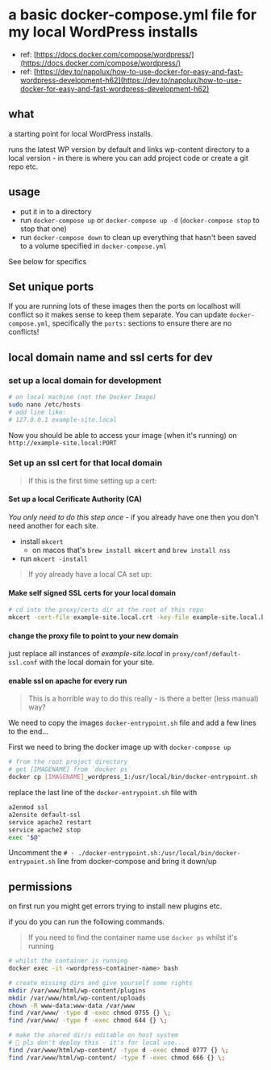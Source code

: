 # a basic docker-compose.yml file for my local WordPress installs

- ref: [https://docs.docker.com/compose/wordpress/](https://docs.docker.com/compose/wordpress/)
- ref: [https://dev.to/napolux/how-to-use-docker-for-easy-and-fast-wordpress-development-h62](https://dev.to/napolux/how-to-use-docker-for-easy-and-fast-wordpress-development-h62)

## what

a starting point for local WordPress installs.

runs the latest WP version by default and links wp-content directory to a local version - in there is where you can add project code or create a git repo etc.

## usage

- put it in to a directory
- run `docker-compose up` or `docker-compose up -d` (`docker-compose stop` to stop that one)
- run `docker-compose down` to clean up everything that hasn't been saved to a volume specified in `docker-compose.yml`

See below for specifics

## Set unique ports

If you are running lots of these images then the ports on localhost will conflict so it makes sense to keep them separate. You can update `docker-compose.yml`, specifically the `ports:` sections to ensure there are no conflicts!

## local domain name and ssl certs for dev

### set up a local domain for development

``` bash
# on local machine (not the Docker Image)
sudo nano /etc/hosts
# add line like:
# 127.0.0.1 example-site.local
```

Now you should be able to access your image (when it's running) on `http://example-site.local:PORT`

### Set up an ssl cert for that local domain

> If this is the first time setting up a cert:

#### Set up a local Cerificate Authority (CA)

_You only need to do this step once_ - if you already have one then you don't need another for each site.

- install `mkcert`
  - on macos that's `brew install mkcert` and `brew install nss`
- run `mkcert -install`

> If yoy already have a local CA set up:

#### Make self signed SSL certs for your local domain

``` bash
# cd into the proxy/certs dir at the root of this repo
mkcert -cert-file example-site.local.crt -key-file example-site.local.key example-site.local
```

#### change the proxy file to point to your new domain

just replace all instances of _example-site.local_ in `proxy/conf/default-ssl.conf` with the local domain for your site.

#### enable ssl on apache for every run

> This is a horrible way to do this really - is there a better (less manual) way?

We need to copy the images `docker-entrypoint.sh` file and add a few lines to the end...

First we need to bring the docker image up with `docker-compose up`

``` bash
# from the root project directory
# get [IMAGENAME] from `docker ps`
docker cp [IMAGENAME]_wordpress_1:/usr/local/bin/docker-entrypoint.sh .
```

replace the last line of the `docker-entrypoint.sh` file with

``` sh
a2enmod ssl
a2ensite default-ssl
service apache2 restart
service apache2 stop
exec "$@"
```

Uncomment the `# - ./docker-entrypoint.sh:/usr/local/bin/docker-entrypoint.sh` line from docker-compose and bring it down/up

## permissions

on first run you might get errors trying to install new plugins etc.

if you do you can run the following commands.

> If you need to find the container name use `docker ps` whilst it's running

``` bash
# whilst the container is running
docker exec -it <wordpress-container-name> bash

# create missing dirs and give yourself some rights
mkdir /var/www/html/wp-content/plugins
mkdir /var/www/html/wp-content/uploads
chown -R www-data:www-data /var/www
find /var/www/ -type d -exec chmod 0755 {} \;
find /var/www/ -type f -exec chmod 644 {} \;

# make the shared dir/s editable on host system
# 🤡 pls don't deploy this - it's for local use...
find /var/www/html/wp-content/ -type d -exec chmod 0777 {} \;
find /var/www/html/wp-content/ -type f -exec chmod 666 {} \;
```
